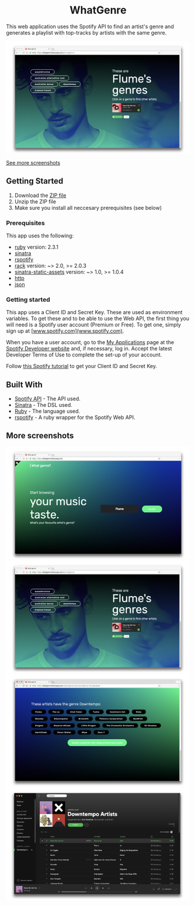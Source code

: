<h1 align="center">
  WhatGenre
</h1>
This web application uses the Spotify API to find an artist's genre and generates a playlist with top-tracks by artists with the same genre.

![Screenshot](/docs/screenshot2.png)

[See more screenshots](#more-screenshots)

## Getting Started

1. Download the [ZIP file](https://github.com/khendrikse/whatgenre/archive/master.zip)
2. Unzip the ZIP file
3. Make sure you install all neccesary prerequisites (see below)

### Prerequisites

This app uses the following:
* [ruby](https://www.ruby-lang.org/en/documentation/installation/) version: 2.3.1
* [sinatra](https://rubygems.org/gems/sinatra)
* [rspotify](https://rubygems.org/gems/rspotify)
* [rack](https://rubygems.org/gems/rack) version: ~> 2.0, >= 2.0.3
* [sinatra-static-assets](https://rubygems.org/gems/sinatra-static-assets) version: ~> 1.0, >= 1.0.4
* [http](https://rubygems.org/gems/http)
* [json](https://rubygems.org/gems/json)

### Getting started

This app uses a Client ID and Secret Key. These are used as environment variables. To get these and to be able to use the Web API, the first thing you will need is a Spotify user account (Premium or Free). To get one, simply sign up at [www.spotify.com](www.spotify.com).

When you have a user account, go to the [My Applications](https://developer.spotify.com/my-applications) page at the [Spotify Developer website](https://developer.spotify.com) and, if necessary, log in. Accept the latest Developer Terms of Use to complete the set-up of your account.

Follow [this Spotify tutorial](https://developer.spotify.com/web-api/tutorial/) to get your Client ID and Secret Key.

## Built With

* [Spotify API](https://developer.spotify.com/web-api/) - The API used.
* [Sinatra](https://rubygems.org/gems/sinatra) - The DSL used.
* [Ruby](https://www.ruby-lang.org/en/documentation/installation/) - The language used.
* [rspotify](https://rubygems.org/gems/rspotify) - A ruby wrapper for the Spotify Web API.

## More screenshots
![Screenshot](/docs/screenshot1.png)
![Screenshot](/docs/screenshot2.png)
![Screenshot](/docs/screenshot3.png)
![Screenshot](/docs/screenshot4.png)
